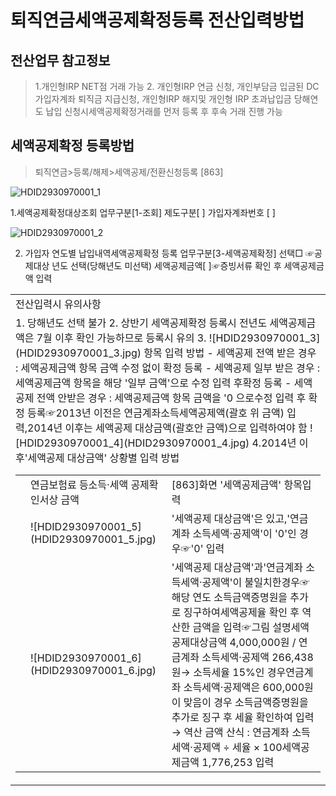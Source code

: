 # 퇴직연금세액공제확정등록 전산입력방법
## 전산업무 참고정보
> 1.개인형IRP NET점 거래 가능
> 2. 개인형IRP 연금 신청, 개인부담금 입금된 DC 가입자계좌 퇴직금 지급신청, 개인형IRP 해지및 개인형 IRP 초과납입금 당해연도 납입 신청시세액공제확정거래를 먼저 등록 후 후속 거래 진행 가능
## 세액공제확정 등록방법
> 퇴직연금>등록/해제>세액공제/전환신청등록 [863]

![HDID2930970001_1](HDID2930970001_1.jpg)

1.세액공제확정대상조회
업무구분[1-조회]
제도구분[ ]
가입자계좌번호 [ ]

![HDID2930970001_2](HDID2930970001_2.jpg)

2. 가입자 연도별 납입내역세액공제확정 등록
업무구분[3-세액공제확정]
선택□ ☞공제대상 년도 선택(당해년도 미선택)
세액공제금액[ ]☞증빙서류 확인 후 세액공제금액 입력

<table><tbody><tr>
<td>
전산입력시 유의사항</td></tr><tr>
<td>1. 당해년도 선택 불가
2. 상반기 세액공제확정 등록시 전년도 세액공제금액은 7월 이후 확인 가능하므로 등록시 유의
3.
![HDID2930970001_3](HDID2930970001_3.jpg)
항목 입력 방법
- 세액공제 전액 받은 경우 : 세액공제금액 항목 금액 수정 없이 확정 등록
- 세액공제 일부 받은 경우 : 세액공제금액 항목을 해당 '일부 금액'으로 수정 입력 후확정 등록
- 세액공제 전액 안받은 경우 : 세액공제금액 항목 금액을 '0 으로수정 입력 후 확정 등록☞2013년 이전은 연금계좌소득세액공제액(괄호 위 금액) 입력,2014년 이후는 세액공제 대상금액(괄호안 금액)으로 입력하여야 함
![HDID2930970001_4](HDID2930970001_4.jpg)
4.2014년 이후'세액공제 대상금액' 상황별 입력 방법

<table><tbody><tr><td></td><td>연금보험료 등소득·세액 공제확인서상 금액</td><td>[863]화면 '세액공제금액' 항목입력</td></tr><tr><td></td><td>
![HDID2930970001_5](HDID2930970001_5.jpg)
</td><td>'세액공제 대상금액'은 있고,'연금계좌 소득세액·공제액'이 '0'인 경우☞'0' 입력</td></tr><tr><td></td><td>
![HDID2930970001_6](HDID2930970001_6.jpg)
</td><td>'세액공제 대상금액'과'연금계좌 소득세액·공제액'이 불일치한경우☞해당 연도 소득금액증명원을 추가로 징구하여세액공제율 확인 후 역산한 금액을 입력☞그림 설명세액공제대상금액 4,000,000원 / 연금계좌 소득세액·공제액 266,438원→ 소득세율 15%인 경우연금계좌 소득세액·공제액은 600,000원이 맞음이 경우 소득금액증명원을 추가로 징구 후 세율 확인하여 입력→ 역산 금액 산식 : 연금계좌 소득세액·공제액 ÷ 세율 × 100세액공제금액 1,776,253 입력</td></tr></tbody>
</table>

</td></tr></tbody>
</table>


